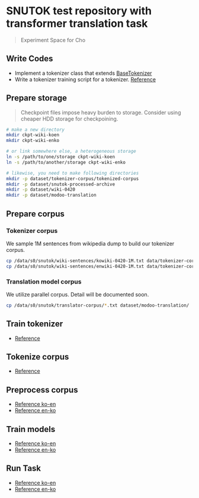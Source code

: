 # SNUTOK test repository with transformer translation task

> Experiment Space for Cho

## Write Codes

+ Implement a tokenizer class that extends [BaseTokenizer](tokenizer/base.py)
+ Write a tokenizer training script for a tokenizer. [Reference](scripts/build_char_vocab.py)

## Prepare storage

> Checkpoint files impose heavy burden to storage. Consider using cheaper HDD storage for checkpoining.

```bash
# make a new directory
mkdir ckpt-wiki-koen
mkdir ckpt-wiki-enko

# or link somewhere else, a heterogeneous storage
ln -s /path/to/one/storage ckpt-wiki-koen
ln -s /path/to/another/storage ckpt-wiki-enko

# likewise, you need to make following directories
mkdir -p dataset/tokenizer-corpus/tokenized-corpus
mkdir -p dataset/snutok-processed-archive
mkdir -p dataset/wiki-0420
mkdir -p dataset/modoo-translation
```

## Prepare corpus

### Tokenizer corpus

We sample 1M sentences from wikipedia dump to build our tokenizer corpus.

```bash
cp /data/s0/snutok/wiki-sentences/kowiki-0420-1M.txt data/tokenizer-corpus
cp /data/s0/snutok/wiki-sentences/enwiki-0420-1M.txt data/tokenizer-corpus
```

### Translation model corpus

We utilize parallel corpus. Detail will be documented soon.

```bash
cp /data/s0/snutok/translator-corpus/*.txt dataset/modoo-translation/
```

>

## Train tokenizer

+ [Reference](cho-scripts/train-wiki-tokenizer.sh)

## Tokenize corpus

+ [Reference](generate_tokenized_sentences.py)

## Preprocess corpus

+ [Reference ko-en](cho-scripts/preprocess-wiki-koen.sh)
+ [Reference en-ko](cho-scripts/preprocess-wiki-enko.sh)

## Train models

+ [Reference ko-en](cho-scripts/train-wiki-koen.sh)
+ [Reference en-ko](cho-scripts/train-wiki-enko.sh)

## Run Task

+ [Reference ko-en](cho-scripts/task-wiki-koen.sh)
+ [Reference en-ko](cho-scripts/task-wiki-enko.sh)
